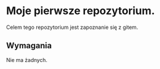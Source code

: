 # Moje pierwsze repozytorium.

Celem tego repozytorium jest zapoznanie się z gitem.

## Wymagania

Nie ma żadnych.
